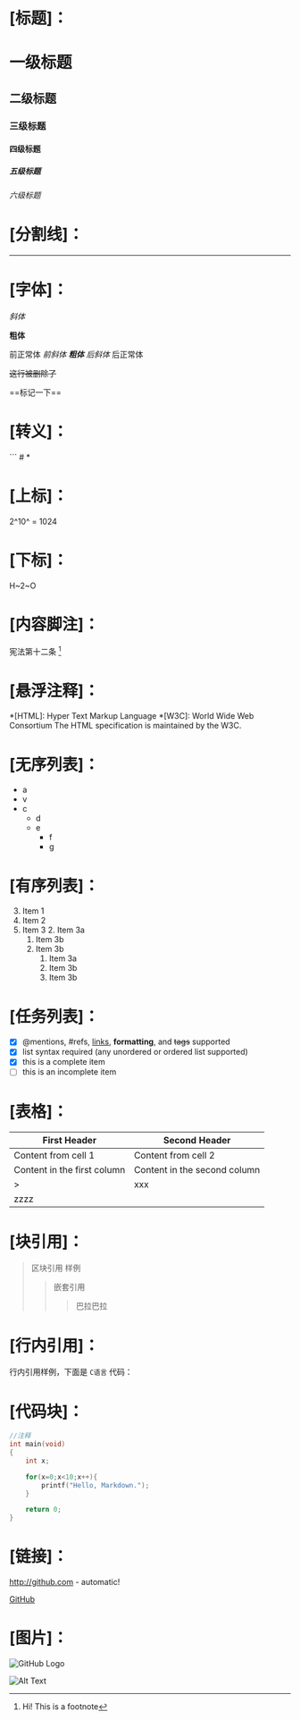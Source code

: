 # [标题]：

# 一级标题
## 二级标题
### 三级标题
#### 四级标题
##### 五级标题
###### 六级标题

# [分割线]：

***

# [字体]：

*斜体*

**粗体**

前正常体 *前斜体 **粗体** 后斜体* 后正常体

~~这行被删除了~~

==标记一下==

# [转义]：

\```
\#
\*

# [上标]：

2^10^ = 1024

# [下标]：

H~2~O

# [内容脚注]：

宪法第十二条 [^1]

[^1]: Hi! This is a footnote


# [悬浮注释]：

*[HTML]: Hyper Text Markup Language
*[W3C]:  World Wide Web Consortium
The HTML specification
is maintained by the W3C.






# [无序列表]：

* a
* v
* c
    * d
    * e
        * f
        * g

# [有序列表]：

3. Item 1
1. Item 2
1. Item 3
    2. Item 3a
    1. Item 3b
    1. Item 3b
        1. Item 3a
        1. Item 3b
        4. Item 3b

# [任务列表]：

- [x] @mentions, #refs, [links](), **formatting**, and <del>tags</del> supported
- [x] list syntax required (any unordered or ordered list supported)
- [x] this is a complete item
- [ ] this is an incomplete item

# [表格]：

|First Header | Second Header|
------------ | -------------
|Content from cell 1 | Content from cell 2
|Content in the first column | Content in the second column
|>|xxx|
|zzzz||

# [块引用]：

> 区块引用
> 样例
>> 嵌套引用
>>> 巴拉巴拉

# [行内引用]：

行内引用样例，下面是 `C语言` 代码：

# [代码块]：

```C {.line-numbers highlight=[4,6-8]}
//注释
int main(void)
{
    int x;

    for(x=0;x<10;x++){
        printf("Hello, Markdown.");
    }

    return 0;
}
```

# [链接]：

http://github.com - automatic!

[GitHub](http://github.com)

# [图片]：

![GitHub Logo](hw413.jpg)

![Alt Text](https://user-images.githubusercontent.com/1908863/28227953-eb6eefa4-68a1-11e7-8769-96ea83facf3b.png)

